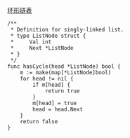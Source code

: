 [环形链表](https://leetcode-cn.com/problems/linked-list-cycle/)
```golang
/**
 * Definition for singly-linked list.
 * type ListNode struct {
 *     Val int
 *     Next *ListNode
 * }
 */
func hasCycle(head *ListNode) bool {
    m := make(map[*ListNode]bool)
    for head != nil {
        if m[head] {
            return true
        }
        m[head] = true
        head = head.Next
    }
    return false
}
```
